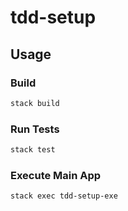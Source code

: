 # tdd-setup

## Usage

### Build
 
```bash
stack build
```

### Run Tests

```bash
stack test
```

### Execute Main App

```bash
stack exec tdd-setup-exe
```
